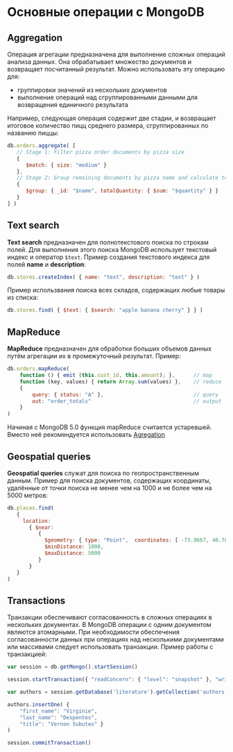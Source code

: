 # Основные операции с MongoDB

## Aggregation
Операция агрегации предназначена для выполнение сложных операций анализа данных.
Она обрабатывает множество документов и возвращает посчитанный результат.
Можно использовать эту операцию для:
* группировки значений из нескольких документов
* выполнение операций над сгруппированными данными для возвращения единичного результата

Например, следующая операция содержит две стадии, и возвращает итоговое количество пицц среднего размера,
сгруппированных по названию пиццы:
``` js
db.orders.aggregate( [
   // Stage 1: Filter pizza order documents by pizza size
   {
      $match: { size: "medium" }
   },
   // Stage 2: Group remaining documents by pizza name and calculate total quantity
   {
      $group: { _id: "$name", totalQuantity: { $sum: "$quantity" } }
   }
] )
```

## Text search
**Text search** предназначен для полнотекстового поиска по строкам полей.
Для выполнения этого поиска MongoDB использует текстовый индекс и оператор `$text`.
Пример создания текстового индекса для полей **name** и **description**:
``` js
db.stores.createIndex( { name: "text", description: "text" } )
```

Пример использвания поиска всех складов, содержащих любые товары из списка:
``` js
db.stores.find( { $text: { $search: "apple banana cherry" } } )
```

## MapReduce
**MapReduce** предназначен для обработки больших объемов данных путём агрегации их в промежуточный результат.
Пример:
``` js
db.orders.mapReduce(
    function () { emit (this.cust_id, this.amount); },      // map
    function (key, values) { return Array.sum(values) },    // reduce
    {
        query: { status: "A" },                             // query
        out: "order_totals"                                 // output
    }
)
```

Начиная с MongoDB 5.0 функция mapReduce считается устаревшей. Вместо неё рекомендуется использовать [Agregation](#aggregation)

## Geospatial queries
**Geospatial queries** служат для поиска по геопространственным данным.
Пример для поиска документов, содержащих координаты, удалённые от точки поиска не менее чем на 1000 и не более чем на 5000 метров:
``` js
db.places.find(
   {
     location:
       { $near:
          {
            $geometry: { type: "Point",  coordinates: [ -73.9667, 40.78 ] },
            $minDistance: 1000,
            $maxDistance: 5000
          }
       }
   }
)
```

## Transactions
Транзакции обеспечивают согласованность в сложных операциях в нескольких документах.
В MongoDB операции с одним документом являются атомарными.
При необходимости обеспечения согласованности данных при операциях над несколькими документами или массивами следует использовать транзакции.
Пример работы с транзакцией:
``` js
var session = db.getMongo().startSession()

session.startTransaction({ "readConcern": { "level": "snapshot" }, "writeConcern": { "w": "majority" } })

var authors = session.getDatabase('literature').getCollection('authors')

authors.insertOne( {
    "first_name": "Virginie",
    "last_name": "Despentes",
    "title": "Vernon Subutex" }
)

session.commitTransaction()
```